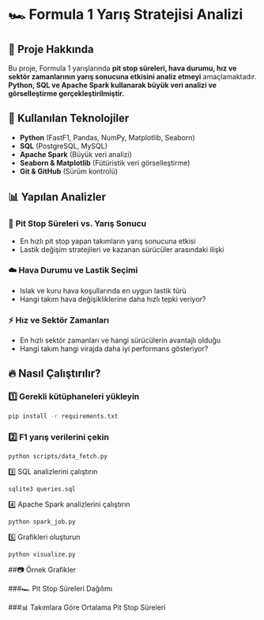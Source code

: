 # 🏎️ Formula 1 Yarış Stratejisi Analizi

## 📌 Proje Hakkında
Bu proje, Formula 1 yarışlarında **pit stop süreleri, hava durumu, hız ve sektör zamanlarının yarış sonucuna etkisini analiz etmeyi** amaçlamaktadır.  
**Python, SQL ve Apache Spark kullanarak büyük veri analizi ve görselleştirme gerçekleştirilmiştir.**  

## 🚀 Kullanılan Teknolojiler
- **Python** (FastF1, Pandas, NumPy, Matplotlib, Seaborn)
- **SQL** (PostgreSQL, MySQL)
- **Apache Spark** (Büyük veri analizi)
- **Seaborn & Matplotlib** (Fütüristik veri görselleştirme)
- **Git & GitHub** (Sürüm kontrolü)

## 📊 Yapılan Analizler
### 🏁 **Pit Stop Süreleri vs. Yarış Sonucu**
- En hızlı pit stop yapan takımların yarış sonucuna etkisi  
- Lastik değişim stratejileri ve kazanan sürücüler arasındaki ilişki  

### ☁️ **Hava Durumu ve Lastik Seçimi**
- Islak ve kuru hava koşullarında en uygun lastik türü  
- Hangi takım hava değişikliklerine daha hızlı tepki veriyor?  

### ⚡ **Hız ve Sektör Zamanları**
- En hızlı sektör zamanları ve hangi sürücülerin avantajlı olduğu  
- Hangi takım hangi virajda daha iyi performans gösteriyor?  



## 🔥 Nasıl Çalıştırılır?
### 1️⃣ **Gerekli kütüphaneleri yükleyin**
```bash
pip install -r requirements.txt
```
### 2️⃣ **F1 yarış verilerini çekin**
```
python scripts/data_fetch.py
```
3️⃣ SQL analizlerini çalıştırın
```
sqlite3 queries.sql
```
4️⃣ Apache Spark analizlerini çalıştırın
```
python spark_job.py
```
5️⃣ Grafikleri oluşturun
```
python visualize.py
```


##📷 Örnek Grafikler

###🏎️ Pit Stop Süreleri Dağılımı

###📊 Takımlara Göre Ortalama Pit Stop Süreleri
